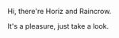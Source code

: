 

Hi, there're Horiz and Raincrow.  

It's a pleasure, just take a look.


<!---
Raincrow9/Raincrow9 is a ✨ special ✨ repository because its `README.md` (this file) appears on your GitHub profile.
You can click the Preview link to take a look at your changes.
--->
